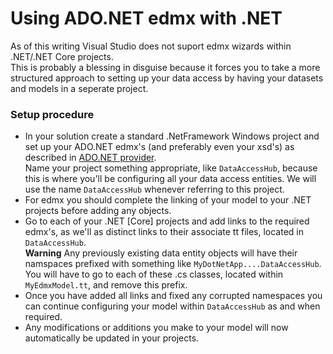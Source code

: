 # Using ADO.NET edmx with .NET

As of this writing Visual Studio does not suport edmx wizards within .NET/.NET Core projects.<br>This is probably a blessing in disguise because it forces you to take a more structured approach to setting up your data access by having your datasets and models in a seperate project.

### Setup procedure

* In your solution create a standard .NetFramework Windows project and set up your ADO.NET edmx's (and preferably even your xsd's) as described in [ADO.NET provider](ado-net.md).</br>
Name your project something appropriate, like `DataAccessHub`, because this is where you'll be configuring all your data access entities. We will use the name `DataAccessHub` whenever referring to this project.
* For edmx you should complete the linking of your model to your .NET projects before adding any objects.
* Go to each of your .NET \[Core\] projects and add links to the required edmx's, as we'll as distinct links to their associate tt files, located in `DataAccessHub`.</br>
__Warning__ Any previously existing data entity objects will have their namspaces prefixed with something like `MyDotNetApp....DataAccessHub`. You will have to go to each of these .cs classes, located within `MyEdmxModel.tt`, and remove this prefix.
* Once you have added all links and fixed any corrupted namespaces you can continue configuring your model within `DataAccessHub` as and when required.
* Any modifications or additions you make to your model will now automatically be updated in your projects.
